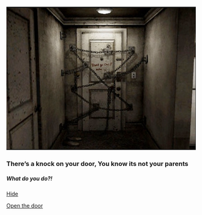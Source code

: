 ![alt text](door1.png)

### There’s a knock on your door, You know its not your parents

##### What do you do?!
[Hide](inside.md)  

[Open the door](UR-DEAD.md)

